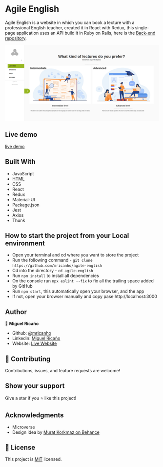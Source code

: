 # Agile English

Agile English is a website in which you can book a lecture with a professional English teacher, created it in React with Redux, this single-page application uses  an API build it in Ruby on Rails, here is the [Back-end repository](https://github.com/mricanho/ae-backend/tree/feature).

![image](./screenshot.png)

## Live demo

[live demo](http://miguel-ae-frontend.herokuapp.com/#/agile-english/bookings)

## Built With

- JavaScript
- HTML
- CSS
- React
- Redux
- Material-UI
- Package.json
- Jest
- Axios
- Thunk

## How to start the project from your Local environment

- Open your terminal and cd where you want to store the project
- Run the following command - `git clone https://github.com/mricanho/agile-english`
- Cd into the directory - `cd agile-english`
- Run `npm install` to install all dependencies
- On the console run `npx eslint --fix` to fix all the trailing space added by GitHub
- Run `npm start`, this automatically open your browser, and the app
- If not, open your browser manually and copy pase http://localhost:3000

## Author

👤 **Miguel Ricaño**

- Github: [@mricanho](https://github.com/mricanho)
- Linkedin: [Miguel Ricaño](https://www.linkedin.com/in/mricanho/)
- Website: [Live Website](https://www.miguelricano.me)

## 🤝 Contributing

Contributions, issues, and feature requests are welcome!

## Show your support

Give a star if you :star: like this project!

## Acknowledgments

- Microverse
- Design idea by [Murat Korkmaz on Behance](https://www.behance.net/gallery/26425031/Vespa-Responsive-Redesign)

## 📝 License

This project is [MIT](LICENSE) licensed.